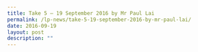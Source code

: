 ```yaml
---
title: Take 5 – 19 September 2016 by Mr Paul Lai
permalink: /lp-news/take-5-19-september-2016-by-mr-paul-lai/
date: 2016-09-19
layout: post
description: ""
---
```

